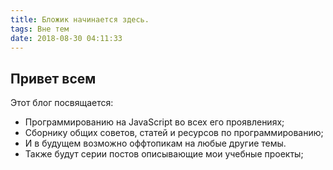 ```yaml
---
title: Бложик начинается здесь.
tags: Вне тем
date: 2018-08-30 04:11:33
---
```



## Привет всем

<p>Этот блог посвящается:</p>

<ul>
    <li> Программированию на JavaScript во всех его проявлениях;</li>
    <li> Сборнику общих советов, статей и ресурсов по программированию;</li>
    <li> И в будущем возможно оффтопикам на любые другие темы.</li>
    <li> Также будут серии постов описывающие мои учебные проекты;</li>
</ul>
